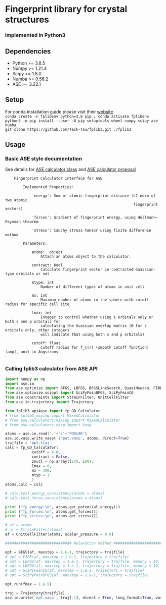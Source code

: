 # Fingerprint library for crystal structures
### Implemented in Python3

## Dependencies
* Python >= 3.8.5
* Numpy >= 1.21.4
* Scipy >= 1.8.0
* Numba >= 0.56.2
* ASE >= 3.22.1

## Setup
For conda installation guide please visit their [website](https://conda.io/projects/conda/en/latest/user-guide/install/index.html) \
`conda create -n fplibenv python=3.8 pip ; conda activate fplibenv`\
`python3 -m pip install --user -U pip setuptools wheel numpy scipy ase numba`\
`git clone https://github.com/Tack-Tau/fplib3.git ./fplib3`

## Usage
### Basic ASE style documentation
See details for [ASE calculator class](https://wiki.fysik.dtu.dk/ase/development/calculators.html)
and [ASE calculator proposal](https://wiki.fysik.dtu.dk/ase/development/proposals/calculators.html#aep1)
```
    Fingerprint Calculator interface for ASE
    
        Implemented Properties:
        
            'energy': Sum of atomic fingerprint distance (L2 norm of two atomic 
                                                          fingerprint vectors)
            
            'forces': Gradient of fingerprint energy, using Hellmann–Feynman theorem
            
            'stress': Cauchy stress tensor using finite difference method
            
        Parameters:
        
            atoms:  object
                Attach an atoms object to the calculator.
                
            contract: bool
                Calculate fingerprint vector in contracted Guassian-type orbitals or not
            
            ntype: int
                Number of different types of atoms in unit cell
            
            nx: int
                Maximum number of atoms in the sphere with cutoff radius for specific cell site
                
            lmax: int
                Integer to control whether using s orbitals only or both s and p orbitals for 
                calculating the Guassian overlap matrix (0 for s orbitals only, other integers
                will indicate that using both s and p orbitals)
                
            cutoff: float
                Cutoff radius for f_c(r) (smooth cutoff function) [amp], unit in Angstroms
                
```


### Calling fplib3 calculator from ASE API
```python
import numpy as np
import ase.io
from ase.optimize import BFGS, LBFGS, BFGSLineSearch, QuasiNewton, FIRE
from ase.optimize.sciopt import SciPyFminBFGS, SciPyFminCG
from ase.constraints import StrainFilter, UnitCellFilter
from ase.io.trajectory import Trajectory

from fplib3_api4ase import fp_GD_Calculator
# from fplib3_mixing import MixedCalculator
# from ase.calculators.mixing import MixedCalculator
# from ase.calculators.vasp import Vasp

atoms = ase.io.read('.'+'/'+'POSCAR')
ase.io.vasp.write_vasp('input.vasp', atoms, direct=True)
trajfile = 'opt.traj'
calc = fp_GD_Calculator(
            cutoff = 6.0,
            contract = False,
            znucl = np.array([14], int),
            lmax = 0,
            nx = 300,
            ntyp = 1
            )
atoms.calc = calc

# calc.test_energy_consistency(atoms = atoms)
# calc.test_force_consistency(atoms = atoms)

print ("fp_energy:\n", atoms.get_potential_energy())
print ("fp_forces:\n", atoms.get_forces())
print ("fp_stress:\n", atoms.get_stress())

# af = atoms
# af = StrainFilter(atoms)
af = UnitCellFilter(atoms, scalar_pressure = 0.0)

############################## Relaxation method ##############################\

opt = BFGS(af, maxstep = 1.e-1, trajectory = trajfile)
# opt = FIRE(af, maxstep = 1.e-1, trajectory = trajfile)
# opt = LBFGS(af, maxstep = 1.e-1, trajectory = trajfile, memory = 10, use_line_search = True)
# opt = LBFGS(af, maxstep = 1.e-1, trajectory = trajfile, memory = 10, use_line_search = False)
# opt = SciPyFminCG(af, maxstep = 1.e-1, trajectory = trajfile)
# opt = SciPyFminBFGS(af, maxstep = 1.e-1, trajectory = trajfile)

opt.run(fmax = 1.e-5)

traj = Trajectory(trajfile)
ase.io.write('opt.vasp', traj[-1], direct = True, long_format=True, vasp5 = True)
```
